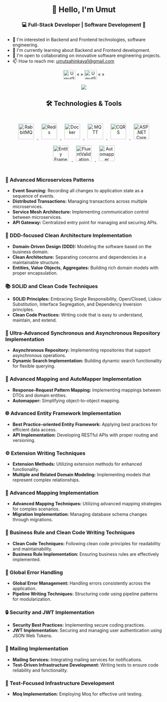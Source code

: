### <div align="center"> <h2>👋 Hello, I'm Umut </h2>

### <h3 align="center"> 💻 Full-Stack Developer | Software Development 💚 <h3/>

- 👀 I'm interested in Backend and Frontend technologies, software engineering.
- 🌱 I'm currently learning about Backend and Frontend development.
- 💞️ I'm open to collaborating on innovative software engineering projects.
- 📫 How to reach me: umutsahinkaya1@gmail.com
</div>

<div align="center">
<a href="https://www.linkedin.com/in/umutsahinkaya" target="blank"><img align="center" src="https://raw.githubusercontent.com/rahuldkjain/github-profile-readme-generator/master/src/images/icons/Social/linked-in-alt.svg" alt="UmutŞahinkaya" height="30" width="40" /></a> « »
<a href="https://www.hackerrank.com/umutsahinkaya1" target="blank"><img align="center" src="https://raw.githubusercontent.com/rahuldkjain/github-profile-readme-generator/master/src/images/icons/Social/hackerrank.svg" alt="UmutŞahinkaya" height="30" width="40" /></a> « »
</div>

<br/>
<div align="center">
<a href="https://github.com/anuraghazra/github-readme-stats" align="center">
  <img src="https://github-readme-stats.vercel.app/api/top-langs/?username=UmutSahinkaya&layout=compact&theme=tokyolight"  />
</a>
</div>
<div align="center">
  <h2> 🛠️ Technologies & Tools </h2>
</div>
<br/>
<div align="center">  
  <a href="https://www.rabbitmq.com/" target="_blank">
    <img style="margin: 10px" src="https://github.com/UmutSahinkaya/UmutSahinkaya/raw/main/images/rabbitmq.png" alt="RabbitMQ" height="50" />
  </a>  
  <a href="https://redis.io/" target="_blank">
    <img style="margin: 10px" src="https://github.com/UmutSahinkaya/UmutSahinkaya/raw/main/images/redis.png" alt="Redis" height="50" />
  </a>  
  <a href="https://www.docker.com/" target="_blank">
    <img style="margin: 10px" src="https://github.com/UmutSahinkaya/UmutSahinkaya/raw/main/images/docker.png" alt="Docker" height="50" />
  </a>  
  <a href="https://mqtt.org/" target="_blank">
    <img style="margin: 10px" src="https://github.com/UmutSahinkaya/UmutSahinkaya/raw/main/images/mqtt.png" alt="MQTT" height="50" />
  </a>  
  <a href="https://microservices.io/patterns/data/cqrs.html" target="_blank">
    <img style="margin: 10px" src="https://github.com/UmutSahinkaya/UmutSahinkaya/raw/main/images/cqrs.png" alt="CQRS" height="50" />
  </a>  
  <a href="https://docs.microsoft.com/en-us/aspnet/core/mvc/controllers/dependency-injection" target="_blank">
    <img style="margin: 10px" src="https://github.com/UmutSahinkaya/UmutSahinkaya/raw/main/images/dotnetcore.png" alt="ASP.NET Core" height="50" />
  </a>
  <a href="https://docs.microsoft.com/en-us/ef/core/" target="_blank">
    <img style="margin: 10px" src="https://github.com/UmutSahinkaya/UmutSahinkaya/raw/main/images/efcore.png" alt="Entity Framework Core" height="50" />
  </a>  
  <a href="https://fluentvalidation.net/" target="_blank">
    <img style="margin: 10px" src="https://github.com/UmutSahinkaya/UmutSahinkaya/raw/main/images/fluentvalidation.png" alt="FluentValidation" height="50" />
  </a>
  <a href="https://automapper.org/" target="_blank">
    <img style="margin: 10px" src="https://github.com/UmutSahinkaya/UmutSahinkaya/raw/main/images/automapper.jpeg" alt="Automapper" height="50" />
  </a>  
</div>
<br />



### 🚀 Advanced Microservices Patterns
- **Event Sourcing:** Recording all changes to application state as a sequence of events.
- **Distributed Transactions:** Managing transactions across multiple microservices.
- **Service Mesh Architecture:** Implementing communication control between microservices.
- **API Gateway:** Centralized entry point for managing and securing APIs.

### 🏢 DDD-focused Clean Architecture Implementation
- **Domain-Driven Design (DDD):** Modeling the software based on the business domain.
- **Clean Architecture:** Separating concerns and dependencies in a maintainable structure.
- **Entities, Value Objects, Aggregates:** Building rich domain models with proper encapsulation.

### 📚 SOLID and Clean Code Techniques
- **SOLID Principles:** Embracing Single Responsibility, Open/Closed, Liskov Substitution, Interface Segregation, and Dependency Inversion principles.
- **Clean Code Practices:** Writing code that is easy to understand, maintain, and extend.

### 🔄 Ultra-Advanced Synchronous and Asynchronous Repository Implementation
- **Asynchronous Repository:** Implementing repositories that support asynchronous operations.
- **Dynamic Search Implementation:** Building dynamic search functionality for flexible querying.

### 🔄 Advanced Mapping and AutoMapper Implementation
- **Response-Request Pattern Mapping:** Implementing mappings between DTOs and domain entities.
- **Automapper:** Simplifying object-to-object mapping.

### 🌐 Advanced Entity Framework Implementation
- **Best Practice-oriented Entity Framework:** Applying best practices for efficient data access.
- **API Implementation:** Developing RESTful APIs with proper routing and versioning.

### ⚙️ Extension Writing Techniques
- **Extension Methods:** Utilizing extension methods for enhanced functionality.
- **Multiple and Related Domain Modeling:** Implementing models that represent complex relationships.

### 🌟 Advanced Mapping Implementation
- **Advanced Mapping Techniques:** Utilizing advanced mapping strategies for complex scenarios.
- **Migration Implementation:** Managing database schema changes through migrations.

### 📏 Business Rule and Clean Code Writing Techniques
- **Clean Code Techniques:** Following clean code principles for readability and maintainability.
- **Business Rule Implementation:** Ensuring business rules are effectively implemented.

### 🚨 Global Error Handling
- **Global Error Management:** Handling errors consistently across the application.
- **Pipeline Writing Techniques:** Structuring code using pipeline patterns for modularization.

### 🔒 Security and JWT Implementation
- **Security Best Practices:** Implementing secure coding practices.
- **JWT Implementation:** Securing and managing user authentication using JSON Web Tokens.

### 📧 Mailing Implementation
- **Mailing Services:** Integrating mailing services for notifications.
- **Test-Driven Infrastructure Development:** Writing tests to ensure code reliability and functionality.

### 🧪 Test-Focused Infrastructure Development
- **Moq Implementation:** Employing Moq for effective unit testing.
